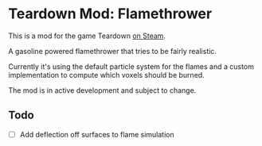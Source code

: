 # Teardown Mod: Flamethrower

This is a mod for the game Teardown [on Steam](https://steamcommunity.com/sharedfiles/filedetails/?id=2739855429).

A gasoline powered flamethrower that tries to be fairly realistic. 

Currently it's using the default particle system for the flames and a custom implementation to compute which voxels should be burned.

The mod is in active development and subject to change.

## Todo

- [ ] Add deflection off surfaces to flame simulation
